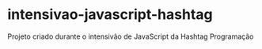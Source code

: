 # intensivao-javascript-hashtag
Projeto criado durante o intensivão de JavaScript da Hashtag Programação
